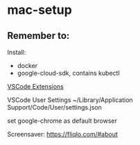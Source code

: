 # mac-setup

## Remember to:
Install:
- docker
- google-cloud-sdk, contains kubectl

[//]: # (todo: automate this)
[VSCode Extensions](./vscode.ext)

VSCode User Settings ~/Library/Application Support/Code/User/settings.json

set google-chrome as default browser

Screensaver: https://fliqlo.com/#about


